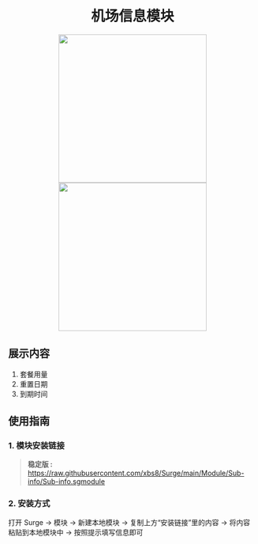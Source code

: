 <h1 align="center">机场信息模块</h1>

<p align="center">
<img src="https://raw.githubusercontent.com/xbs8/Surge/main/Surge.png" width="300"></img>
<img src="https://raw.githubusercontent.com/xbs8/Surge/main/Module/Sub-info/Surge.png" width="300"></img>
</p>


## 展示内容
1. 套餐用量
2. 重置日期
3. 到期时间

## 使用指南

### 1. 模块安装链接
> **稳定版 :** https://raw.githubusercontent.com/xbs8/Surge/main/Module/Sub-info/Sub-info.sgmodule <br>

### 2. 安装方式
打开 Surge -> 模块 -> 新建本地模块 -> 复制上方“安装链接”里的内容 -> 将内容粘贴到本地模块中 -> 按照提示填写信息即可
<br>
<br>
